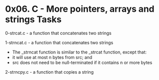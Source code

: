 # 0x06. C - More pointers, arrays and strings Tasks

0-strcat.c - a function that concatenates two strings 

1-strncat.c -  a function that concatenates two strings
* The _strncat function is similar to the _strcat function, except that:
* it will use at most n bytes from src; and
* src does not need to be null-terminated if it contains n or more bytes

2-strncpy.c - a function that copies a string

